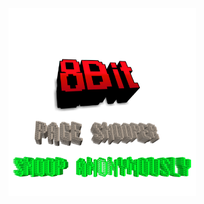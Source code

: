 <img src="https://github.com/8BitWebCreator/pagesnooper/blob/master/20170804_193410.png?raw=true" width="300" height="300" alt="logo">
